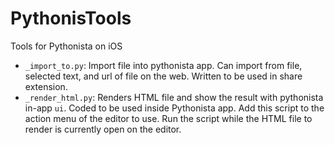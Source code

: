 # PythonisTools
Tools for Pythonista on iOS

- `_import_to.py`: Import file into pythonista app. Can import from file, selected text, and url of file on the web. Written to be used in share extension. 
- `_render_html.py`: Renders HTML file and show the result with pythonista in-app `ui`. Coded to be used inside Pythonista app. Add this script to the action menu of the editor to use. Run the script while the HTML file to render is currently open on the editor.
